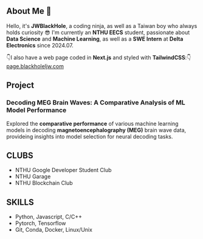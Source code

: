## About Me 👋

<!--
**JWBlackHole/JWBlackHole** is a ✨ _special_ ✨ repository because its `README.md` (this file) appears on your GitHub profile.

Here are some ideas to get you started:

- 🔭 I’m currently working on ...
- 🌱 I’m currently learning ...
- 👯 I’m looking to collaborate on ...
- 🤔 I’m looking for help with ...
- 💬 Ask me about ...
- 📫 How to reach me: ...
- 😄 Pronouns: ...
- ⚡ Fun fact: ...
-->

Hello, it's **JWBlackHole**, a coding ninja, as well as a Taiwan boy who always holds curiosity 😎
I'm currently an **NTHU EECS** student, passionate about **Data Science** and **Machine Learning**, as well as a **SWE Intern** at **Delta Electronics** since 2024.07.

👇I also have a web page coded in **Next.js** and styled with **TailwindCSS**:👇  
[page.blackholeljw.com](https://page.blackholeljw.com)

## Project
### Decoding MEG Brain Waves: A Comparative Analysis of ML Model Performance
Explored the **comparative performance** of various machine learning models in decoding **magnetoencephalography (MEG)** brain wave data, provideing insights into model selection for neural decoding tasks.
## CLUBS
- NTHU Google Developer Student Club
- NTHU Garage
- NTHU Blockchain Club

## SKILLS
- Python, Javascript, C/C++
- Pytorch, Tensorflow
- Git, Conda, Docker, Linux/Unix
